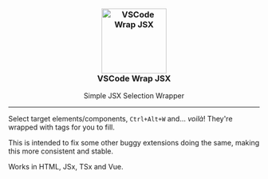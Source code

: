 <h3 align="center">
	<img src="https://raw.githubusercontent.com/CarbonicSoda/vscode-wrap-jsx/master/media/icon.png" width="130" alt="VSCode Wrap JSX" /><br />
  VSCode Wrap JSX
</h3>
<p align="center">Simple JSX Selection Wrapper</p>

---

Select target elements/components, `Ctrl+Alt+W` and... _voilà_! They're wrapped
with tags for you to fill.

This is intended to fix some other buggy extensions doing the same, making this
more consistent and stable.

Works in HTML, JSx, TSx and Vue.
